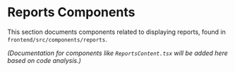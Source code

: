 # Reports Components

This section documents components related to displaying reports, found in `frontend/src/components/reports`.

*(Documentation for components like `ReportsContent.tsx` will be added here based on code analysis.)*
